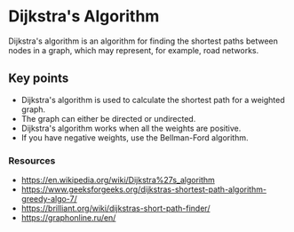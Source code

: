 # Dijkstra's Algorithm
Dijkstra's algorithm is an algorithm for finding the shortest paths between nodes in a graph, which may represent, for example, road networks.

## Key points
* Dijkstra's algorithm is used to calculate the shortest path for a weighted graph.
* The graph can either be directed or undirected.
* Dijkstra's algorithm works when all the weights are positive.
* If you have negative weights, use the Bellman-Ford algorithm.

### Resources
* https://en.wikipedia.org/wiki/Dijkstra%27s_algorithm
* https://www.geeksforgeeks.org/dijkstras-shortest-path-algorithm-greedy-algo-7/
* https://brilliant.org/wiki/dijkstras-short-path-finder/
* https://graphonline.ru/en/
